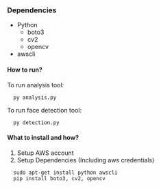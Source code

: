 ### Dependencies
* Python
  * boto3
  * cv2
  * opencv
* awscli

#### How to run?

To run analysis tool:
```
  py analysis.py
```

To run face detection tool:
```
  py detection.py
```

#### What to install and how?

1. Setup AWS account
2. Setup Dependencies (Including aws credentials)
  ```
    sudo apt-get install python awscli
    pip install boto3, cv2, opencv
  ```
